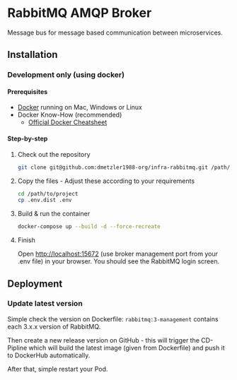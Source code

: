 # RabbitMQ AMQP Broker

Message bus for message based communication between microservices.

## Installation

### Development only (using docker)

#### Prerequisites

- [Docker](https://www.docker.com/products/docker-desktop) running on Mac, Windows or Linux
- Docker Know-How (recommended)
    - [Official Docker Cheatsheet](https://docs.docker.com/get-started/docker_cheatsheet.pdf)

#### Step-by-step

1. Check out the repository

    ```bash
    git clone git@github.com:dmetzler1988-org/infra-rabbitmq.git /path/to/project
    ```

2. Copy the files - Adjust these according to your requirements

    ```bash
    cd /path/to/project
    cp .env.dist .env
    ```

3. Build & run the container

    ```bash
    docker-compose up --build -d --force-recreate
    ```

6. Finish
   
    Open [http://localhost:15672](http://localhost:15672) (use broker management port from your .env file) in your browser. You should see the RabbitMQ login screen.

## Deployment

### Update latest version

Simple check the version on Dockerfile: `rabbitmq:3-management` contains each 3.x.x version of RabbitMQ.

Then create a new release version on GitHub - this will trigger the CD-Pipline which will build the latest image (given from Dockerfile) and push it to DockerHub automatically.

After that, simple restart your Pod.
